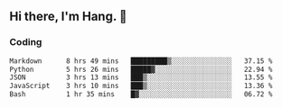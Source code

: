 ## Hi there, I'm Hang. 👋

### Coding

<!--START_SECTION:waka-->

```txt
Markdown      8 hrs 49 mins   █████████▒░░░░░░░░░░░░░░░   37.15 %
Python        5 hrs 26 mins   █████▓░░░░░░░░░░░░░░░░░░░   22.94 %
JSON          3 hrs 13 mins   ███▒░░░░░░░░░░░░░░░░░░░░░   13.55 %
JavaScript    3 hrs 10 mins   ███▒░░░░░░░░░░░░░░░░░░░░░   13.36 %
Bash          1 hr 35 mins    █▓░░░░░░░░░░░░░░░░░░░░░░░   06.72 %
```

<!--END_SECTION:waka-->
